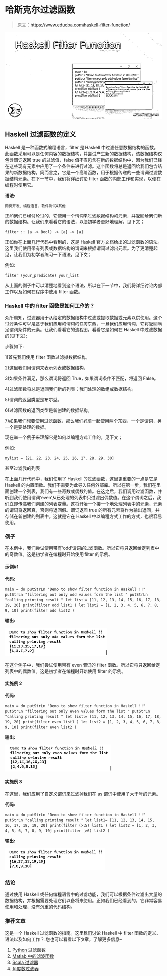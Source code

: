 # 哈斯克尔过滤函数

> 原文：<https://www.educba.com/haskell-filter-function/>

![Haskell Filter Function](img/64ab16808cee35d7669e67b4bc686031.png)



## Haskell 过滤函数的定义

Haskell 是一种函数式编程语言，filter 是 Haskell 中过滤任意数据结构的函数。此函数采用可以是任何内容的数据结构，并尝试产生新的数据结构，该数据结构仅包含谓词返回 true 的过滤值，false 值不应包含在新的数据结构中，因为我们已经在这些现有元素中应用了一个条件来进行过滤。这个函数将总是返回给我们包含结果的新数据结构。简而言之，它是一个高阶函数，用于根据传递的一些谓词过滤数据结构元素。在下一节中，我们将详细讨论 filter 函数的内部工作和实现，以便在编程时使用它。

**语法:**

<small>网页开发、编程语言、软件测试&其他</small>

正如我们已经讨论过的，它使用一个谓词来过滤数据结构的元素，并返回给我们新的数据结构。让我们来看看它的语法，以便初学者更好地理解，见下文；

`filter :: (a -> Bool) -> [a] -> [a]`

正如你在上面几行代码中看到的，这是 Haskell 官方文档给出的过滤函数的语法。这里我们使用带有列表或数据结构的谓词来根据谓词过滤出元素。为了更清楚起见，让我们为初学者练习一下语法，见下文；

例如:

`filter (your_predicate) your_list`

从上面的例子中可以清楚地看到这个语法，所以在下一节中，我们将详细讨论内部工作以及如何在程序中使用 filter 函数。

### Haskell 中的 filter 函数是如何工作的？

众所周知，过滤器用于从给定的数据结构中过滤或提取数据或元素以供使用。这个过滤条件可以是基于我们应用的谓词的任何东西。一旦我们应用谓词，它将返回满足谓词条件的元素。让我们看看它的流程图，看看它是如何在 Haskell 中过滤数据的(见下文);

步骤如下:

1)首先我们使用 filter 函数过滤掉数据结构。

2)这里我们用谓词来表示列表或数据结构。

3)如果条件满足，那么谓词将返回 True，如果谓词条件不匹配，将返回 False。

4)过滤函数将总是返回我们新的列表；我们处理的数组或数据结构。

5)谓词的返回类型是布尔型。

6)过滤函数的返回类型是新创建的数据结构。

7)如果我们想要使用过滤函数，那么我们必须一起使用两个东西，一个是谓词，另一个是要处理的数据。

现在举一个例子来理解它是如何以编程方式工作的，见下文；

例如:

`mylist = [21, 22, 23, 24, 25, 26, 27, 28, 29, 30]`

甚至过滤我的列表

在上面几行代码中，我们使用了 Haskell 的过滤函数，这里更重要的一点是它是 Haskell 的内置函数。我们不需要为此导入任何外部库。所以在第一步，我们在里面创建一个列表，我们有一些奇数或偶数的值。在这之后，我们调用过滤函数，并听到我们使用谓词‘even’从已处理的列表中只过滤出偶数值。在这个谓词之后，我们立即传递我们创建的列表变量。这将开始一个接一个地处理列表中的元素，元素的谓词将返回真，否则将返回假。谓词返回 true 的所有元素将作为输出返回，并存储在新创建的列表中。这就是它在 Haskell 中以编程方式工作的方式，也很容易使用。

### 例子

在本例中，我们尝试使用带有‘odd’谓词的过滤函数。所以它将只返回给定列表中的奇数值。这是初学者在编程时开始使用 filter 的示例。

#### 示例#1

**代码:**

`main = do
putStrLn "Demo to show filter function in Haskell !!"
putStrLn "filtering out only odd values form the list "
putStrLn "calling printing result "
let list1= [11, 12, 13, 14, 15, 16, 17, 18, 19, 20] print(filter odd list1 )
let list2 = [1, 2, 3, 4, 5, 6, 7, 8, 9, 10] print(filter odd list2 )`

**输出:**

![haskell filter 1](img/559470f5c0d9207dfcd7e19870049c92.png)



在这个例子中，我们尝试使用带有 even 谓词的 filter 函数。所以它将只返回给定列表中的偶数值。这是初学者在编程时开始使用 filter 的示例。

#### 实施例 2

**代码:**

`main = do
putStrLn "Demo to show filter function in Haskell !!"
putStrLn "filtering out only even values form the list "
putStrLn "calling printing result "
let list1= [11, 12, 13, 14, 15, 16, 17, 18, 19, 20] print(filter even list1 )
let list2 = [1, 2, 3, 4, 5, 6, 7, 8, 9, 10] print(filter even list2 )`

**输出:**

![haskell filter 2](img/5dac870dd82f950a09abef12925e35d2.png)



#### 实施例 3

在这里，我们应用了自定义谓词来过滤掉我们在 as 谓词中使用了大于号的元素。

**代码:**

`main = do
putStrLn "Demo to show filter function in Haskell !!"
putStrLn "calling printing result "
let list1= [11, 12, 13, 14, 15, 16, 17, 18, 19, 20] print(filter (>15) list1 )
let list2 = [1, 2, 3, 4, 5, 6, 7, 8, 9, 10] print(filter (>6) list2 )`

**输出:**

![haskell filter 3](img/b879bc0bcc7ec729d713703735b1314d.png)



### 结论

通过使用 Haskell 或任何编程语言中的过滤功能，我们可以根据条件过滤出大量的数据结构，并根据需要处理它们以备将来使用。正如我们已经看到的，它非常容易使用和处理，没有沉重的代码结构。

### 推荐文章

这是一个 Haskell 过滤函数的指南。这里我们讨论 Haskell 中 filter 函数的定义、语法以及如何工作？.您也可以看看以下文章，了解更多信息–

1.  [Python 过滤函数](https://www.educba.com/python-filter-function/)
2.  [Matlab 中的滤波函数](https://www.educba.com/filter-function-in-matlab/)
3.  [Scala 过滤器](https://www.educba.com/scala-filter/)
4.  [角度数过滤器](https://www.educba.com/angularjs-number-filter/)





